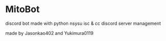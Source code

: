 # MitoBot
discord bot made with python
nsysu isc & cc discord server management

made by Jasonkao402 and Yukimura0119
